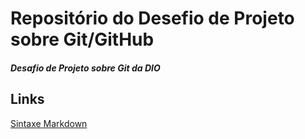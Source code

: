 # Repositório do Desefio de Projeto sobre Git/GitHub
##### Desafio de Projeto sobre Git da DIO


Links
---------
[Sintaxe Markdown](https://www.markdownguide.org/basic-syntax/)
